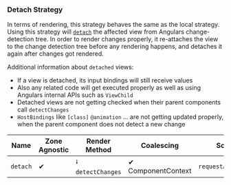 ### Detach Strategy

In terms of rendering, this strategy behaves the same as the local strategy.
Using this strategy will [`detach`](https://angular.io/api/core/ChangeDetectorRef#detach) the affected view from
Angulars change-detection tree.
In order to render changes properly, it re-attaches the view to the change detection tree before any rendering happens,
and detaches it again after changes got rendered.

Additional information about `detached` views:

- If a view is detached, its input bindings will still receive values
- Also any related code will get executed properly as well as using Angulars internal APIs such as `ViewChild`
- Detached views are not getting checked when their parent components call `detectChanges`
- `HostBindings` like `[class]` `@animation` ... are not getting updated properly, when the parent component does not detect a new change

| Name     | Zone Agnostic | Render Method     | Coalescing         | Scheduling              |
| -------- | ------------- | ----------------- | ------------------ | ----------------------- |
| `detach` | ✔             | ⭭ `detectChanges` | ✔ ComponentContext | `requestAnimationFrame` |
